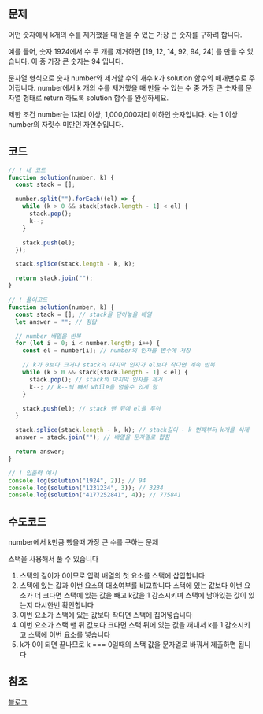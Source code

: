 ## 문제

어떤 숫자에서 k개의 수를 제거했을 때 얻을 수 있는 가장 큰 숫자를 구하려 합니다.

예를 들어, 숫자 1924에서 수 두 개를 제거하면 [19, 12, 14, 92, 94, 24] 를 만들 수 있습니다. 이 중 가장 큰 숫자는 94 입니다.

문자열 형식으로 숫자 number와 제거할 수의 개수 k가 solution 함수의 매개변수로 주어집니다. number에서 k 개의 수를 제거했을 때 만들 수 있는 수 중 가장 큰 숫자를 문자열 형태로 return 하도록 solution 함수를 완성하세요.

제한 조건
number는 1자리 이상, 1,000,000자리 이하인 숫자입니다.
k는 1 이상 number의 자릿수 미만인 자연수입니다.

## 코드

```js
// ! 내 코드
function solution(number, k) {
  const stack = [];

  number.split("").forEach((el) => {
    while (k > 0 && stack[stack.length - 1] < el) {
      stack.pop();
      k--;
    }

    stack.push(el);
  });

  stack.splice(stack.length - k, k);

  return stack.join("");
}

// ! 풀이코드
function solution(number, k) {
  const stack = []; // stack을 담아놓을 배열
  let answer = ""; // 정답

  // number 배열을 반복
  for (let i = 0; i < number.length; i++) {
    const el = number[i]; // number의 인자를 변수에 저장

    // k가 0보다 크거나 stack의 마지막 인자가 el보다 작다면 계속 반복
    while (k > 0 && stack[stack.length - 1] < el) {
      stack.pop(); // stack의 마지막 인자를 제거
      k--; // k--씩 빼서 while을 멈출수 있게 함
    }

    stack.push(el); // stack 맨 뒤에 el을 푸쉬
  }

  stack.splice(stack.length - k, k); // stack길이 - k 번째부터 k개를 삭제
  answer = stack.join(""); // 배열을 문자열로 합침

  return answer;
}

// ! 입출력 예시
console.log(solution("1924", 2)); // 94
console.log(solution("1231234", 3)); // 3234
console.log(solution("4177252841", 4)); // 775841
```

## 수도코드

number에서 k만큼 뺐을때 가장 큰 수를 구하는 문제

스택을 사용해서 풀 수 있습니다

1. 스택의 길이가 0이므로 입력 배열의 첫 요소를 스택에 삽입합니다
2. 스택에 있는 값과 이번 요소의 대소여부를 비교합니다
   스택에 있는 값보다 이번 요소가 더 크다면 스택에 있는 값을 빼고 k값을 1 감소시키며 스택에 남아있는 값이 있는지 다시한번 확인합니다
3. 이번 요소가 스택에 있는 값보다 작다면 스택에 집어넣습니다
4. 이번 요소가 스택 맨 뒤 값보다 크다면 스택 뒤에 있는 값을 꺼내서 k를 1 감소시키고 스택에 이번 요소를 넣습니다
5. k가 0이 되면 끝나므로 k === 0일때의 스택 값을 문자열로 바꿔서 제출하면 됩니다

## 참조

[블로그](https://taesung1993.tistory.com/46)
